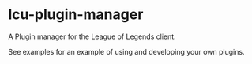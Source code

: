 # lcu-plugin-manager

A Plugin manager for the League of Legends client.

See examples for an example of using and developing your own plugins.
